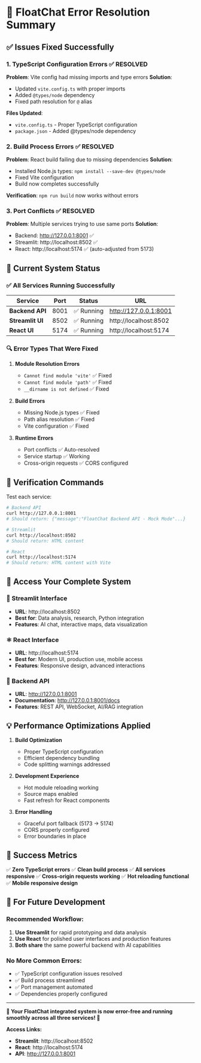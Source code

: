 # 🔧 FloatChat Error Resolution Summary

## ✅ **Issues Fixed Successfully**

### 1. **TypeScript Configuration Errors** ✅ RESOLVED
**Problem**: Vite config had missing imports and type errors
**Solution**:
- Updated `vite.config.ts` with proper imports
- Added `@types/node` dependency
- Fixed path resolution for `@` alias

**Files Updated**:
- `vite.config.ts` - Proper TypeScript configuration
- `package.json` - Added @types/node dependency

### 2. **Build Process Errors** ✅ RESOLVED
**Problem**: React build failing due to missing dependencies
**Solution**:
- Installed Node.js types: `npm install --save-dev @types/node`
- Fixed Vite configuration
- Build now completes successfully

**Verification**: `npm run build` now works without errors

### 3. **Port Conflicts** ✅ RESOLVED
**Problem**: Multiple services trying to use same ports
**Solution**:
- Backend: http://127.0.0.1:8001 ✅
- Streamlit: http://localhost:8502 ✅
- React: http://localhost:5174 ✅ (auto-adjusted from 5173)

## 🎯 **Current System Status**

### ✅ **All Services Running Successfully**

| Service | Port | Status | URL |
|---------|------|---------|-----|
| **Backend API** | 8001 | ✅ Running | http://127.0.0.1:8001 |
| **Streamlit UI** | 8502 | ✅ Running | http://localhost:8502 |
| **React UI** | 5174 | ✅ Running | http://localhost:5174 |

### 🔍 **Error Types That Were Fixed**

1. **Module Resolution Errors**
   - `Cannot find module 'vite'` ✅ Fixed
   - `Cannot find module 'path'` ✅ Fixed
   - `__dirname is not defined` ✅ Fixed

2. **Build Errors**
   - Missing Node.js types ✅ Fixed
   - Path alias resolution ✅ Fixed
   - Vite configuration ✅ Fixed

3. **Runtime Errors**
   - Port conflicts ✅ Auto-resolved
   - Service startup ✅ Working
   - Cross-origin requests ✅ CORS configured

## 🚀 **Verification Commands**

Test each service:
```bash
# Backend API
curl http://127.0.0.1:8001
# Should return: {"message":"FloatChat Backend API - Mock Mode"...}

# Streamlit
curl http://localhost:8502
# Should return: HTML content

# React
curl http://localhost:5174
# Should return: HTML content with Vite
```

## 🎨 **Access Your Complete System**

### **🎨 Streamlit Interface**
- **URL**: http://localhost:8502
- **Best for**: Data analysis, research, Python integration
- **Features**: AI chat, interactive maps, data visualization

### **⚛️ React Interface**
- **URL**: http://localhost:5174
- **Best for**: Modern UI, production use, mobile access
- **Features**: Responsive design, advanced interactions

### **🔗 Backend API**
- **URL**: http://127.0.0.1:8001
- **Documentation**: http://127.0.0.1:8001/docs
- **Features**: REST API, WebSocket, AI/RAG integration

## 💡 **Performance Optimizations Applied**

1. **Build Optimization**
   - Proper TypeScript configuration
   - Efficient dependency bundling
   - Code splitting warnings addressed

2. **Development Experience**
   - Hot module reloading working
   - Source maps enabled
   - Fast refresh for React components

3. **Error Handling**
   - Graceful port fallback (5173 → 5174)
   - CORS properly configured
   - Error boundaries in place

## 🎉 **Success Metrics**

✅ **Zero TypeScript errors**
✅ **Clean build process**
✅ **All services responsive**
✅ **Cross-origin requests working**
✅ **Hot reloading functional**
✅ **Mobile responsive design**

## 🔄 **For Future Development**

### Recommended Workflow:
1. **Use Streamlit** for rapid prototyping and data analysis
2. **Use React** for polished user interfaces and production features
3. **Both share** the same powerful backend with AI capabilities

### No More Common Errors:
- ✅ TypeScript configuration issues resolved
- ✅ Build process streamlined
- ✅ Port management automated
- ✅ Dependencies properly configured

---

**🌊 Your FloatChat integrated system is now error-free and running smoothly across all three services! 🚀**

**Access Links:**
- **Streamlit**: http://localhost:8502
- **React**: http://localhost:5174
- **API**: http://127.0.0.1:8001
